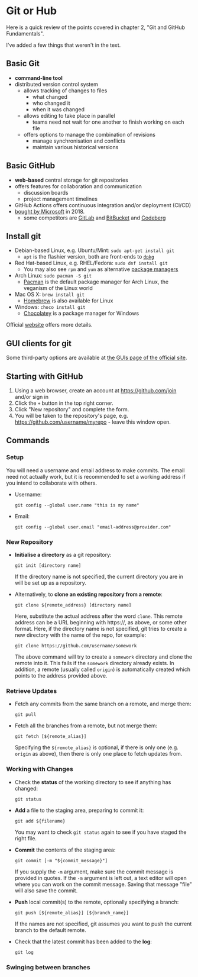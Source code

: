 # Git or Hub

Here is a quick review of the points covered in chapter 2, "Git and GitHub Fundamentals".

I've added a few things that weren't in the text.

## Basic Git

- **command-line tool**
- distributed version control system
  - allows tracking of changes to files
    - what changed
    - who changed it
    - when it was changed
  - allows editing to take place in parallel
    - teams need not wait for one another to finish working on each file
  - offers options to manage the combination of revisions
    - manage synchronisation and conflicts
    - maintain various historical versions

## Basic GitHub

- **web-based** central storage for git repositories
- offers features for collaboration and communication
  - discussion boards
  - project management timelines
- GitHub Actions offers continuous integration and/or deployment (CI/CD)
- [bought by Microsoft][yuck] in 2018.
  - some competitors are [GitLab][glab] and [BitBucket][bbkt] and [Codeberg][berg]

## Install git

- Debian-based Linux, e.g. Ubuntu/Mint: `sudo apt-get install git`
  - `apt` is the flashier version, both are front-ends to [`dpkg`][dpkg]
- Red Hat-based Linux, e.g. RHEL/Fedora: `sudo dnf install git`
  - You may also see `rpm` and `yum` as alternative [package managers][rpm]
- Arch Linux: `sudo pacman -S git`
  - [Pacman][arch] is the default package manager for Arch Linux, the veganism of the Linux world
- Mac OS X: `brew install git`
  - [Homebrew][brew] is also available for Linux
- Windows: `choco install git`
  - [Chocolatey][choc] is a package manager for Windows

Official [website][gito] offers more details.

## GUI clients for git

Some third-party options are available at [the GUIs page of the official site][ggui].

## Starting with GitHub

1. Using a web browser, create an account at https://github.com/join and/or sign in
2. Click the `+` button in the top right corner.
3. Click "New repository" and complete the form.
4. You will be taken to the repository's page, e.g. https://github.com/username/myrepo - leave this window open.

## Commands

### Setup

You will need a username and email address to make commits. The email need not actually work,
but it is recommended to set a working address if you intend to collaborate with others.

- Username:
  ```
  git config --global user.name "this is my name"
  ```

- Email:
  ```
  git config --global user.email "email-address@provider.com"
  ```

### New Repository

- **Initialise a directory** as a git repository:
  ```
  git init [directory name]
  ```
  If the directory name is not specified, the current directory you are in will be set up as a repository.

- Alternatively, to **clone an existing repository from a remote**:
  ```
  git clone ${remote_address} [directory name]
  ```
  Here, substitute the actual address after the word `clone`. This remote address can be a URL beginning
  with https://, as above, or some other format. Here, if the directory name is not specified, git tries
  to create a new directory with the name of the repo, for example:
  ```
  git clone https://github.com/username/somework
  ```
  The above command will try to create a `somework` directory and clone the remote into it. This fails if
  the `somework` directory already exists. In addition, a remote (usually called `origin`) is automatically
  created which points to the address provided above.

### Retrieve Updates

- Fetch any commits from the same branch on a remote, and merge them:
  ```
  git pull
  ```

- Fetch all the branches from a remote, but not merge them:
  ```
  git fetch [${remote_alias}]
  ```
  Specifying the `${remote_alias}` is optional, if there is only one (e.g. `origin` as above), then there
  is only one place to fetch updates from.

### Working with Changes

- Check the **status** of the working directory to see if anything has changed:
  ```
  git status
  ```

- **Add** a file to the staging area, preparing to commit it:
  ```
  git add ${filename}
  ```
  You may want to check `git status` again to see if you have staged the right file.

- **Commit** the contents of the staging area:
  ```
  git commit [-m "${commit_message}"]
  ```
  If you supply the `-m` argument, make sure the commit message is provided in quotes.
  If the `-m` argument is left out, a text editor will open where you can work on the
  commit message. Saving that message "file" will also save the commit.

- **Push** local commit(s) to the remote, optionally specifying a branch:
  ```
  git push [${remote_alias}] [${branch_name}]
  ```
  If the names are not specified, git assumes you want to push the current branch to the default remote.

- Check that the latest commit has been added to the **log**:
  ```
  git log
  ```

### Swinging between branches
[yuck]: https://news.microsoft.com/announcement/microsoft-acquires-github/
[glab]: https://about.gitlab.com
[bbkt]: https://bitbucket.org
[berg]: https://codeberg.org
[dpkg]: https://www.dpkg.org
[rpm]:  https://www.redhat.com/en/nblog/how-manage-packages
[arch]: https://wiki.archlinux.org/title/Pacman
[brew]: https://brew.sh
[choc]: https://community.chocolatey.org
[gito]: https://git-scm.com/downloads
[ggui]: https://git-scm.com/downloads/guis
